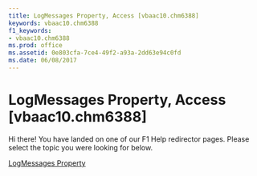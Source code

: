 ```yaml
---
title: LogMessages Property, Access [vbaac10.chm6388]
keywords: vbaac10.chm6388
f1_keywords:
- vbaac10.chm6388
ms.prod: office
ms.assetid: 0e803cfa-7ce4-49f2-a93a-2dd63e94c0fd
ms.date: 06/08/2017
---
```



# LogMessages Property, Access [vbaac10.chm6388]

Hi there! You have landed on one of our F1 Help redirector pages. Please select the topic you were looking for below.

[LogMessages Property](http://msdn.microsoft.com/library/848f215b-50aa-22f4-264c-ff7d00347aa7%28Office.15%29.aspx)

